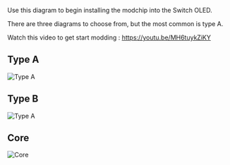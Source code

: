 Use this diagram to begin installing the modchip into the Switch OLED.

There are three diagrams to choose from, but the most common is type A.

Watch this video to get start modding : https://youtu.be/MH6tuykZiKY


## Type A 

![Type A](https://github.com/sthetix/OLED-DIAGRAM/blob/main/OLED-DIAGRAM-TYPE-A.jpg)

## Type B 

![Type A](https://github.com/sthetix/OLED-DIAGRAM/blob/main/OLED-DIAGRAM-TYPE-B.jpg)

## Core 

![Core](https://github.com/sthetix/OLED-DIAGRAM/blob/main/OLED-DIAGRAM-HW-SX-CORE.jpg)

